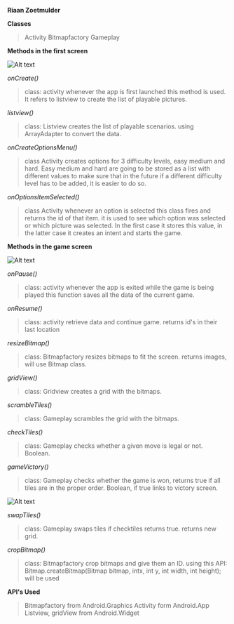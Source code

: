 **Riaan Zoetmulder**

**Classes**
> Activity
> Bitmapfactory
> Gameplay

**Methods in the first screen**

![Alt text](https://github.com/RiaanZoetmulder/RiaanAppStudio/blob/master/screenshot/openingsscherm.png "First Screen")

*onCreate()*
> class: activity
> whenever the app is first launched this method is used. It refers to listview to create the list of playable pictures.

*listview()* 
> class: Listview
> creates the list of playable scenarios. using ArrayAdapter  to convert the data.

*onCreateOptionsMenu()*
> class Activity
> creates options for 3 difficulty levels, easy medium and hard. Easy medium and hard are going to be stored as a list with 
different values to make sure that in the future if a different difficulty level has to be added, it is easier to do so.

*onOptionsItemSelected()*
> class Activity
> whenever an option is selected this class fires and returns the id of that item. it is used to see which option was selected or which picture was selected. In the first case it stores this value, in the latter case it creates an intent and starts the game.

**Methods in the game screen**

![Alt text](https://github.com/RiaanZoetmulder/RiaanAppStudio/blob/master/screenshot/speelscherm.png "Game Screen")

*onPause()*
> class: activity
> whenever the app is exited while the game is being played this function saves all the data of the current game.

*onResume()*
> class: activity
> retrieve data and continue game. returns id's in their last location

*resizeBitmap()*
> class: Bitmapfactory
> resizes bitmaps to fit the screen. returns images, will use Bitmap class.

*gridView()* 
> class: Gridview
> creates a grid with the bitmaps.

*scrambleTiles()*
> class: Gameplay
> scrambles the grid with the bitmaps. 

*checkTiles()* 
> class: Gameplay
> checks whether a given move is legal or not. Boolean.

*gameVictory()*
> class: Gameplay
> checks whether the game is won, returns true if all tiles are in the proper order. Boolean, if true links to victory screen.

![Alt text](https://github.com/RiaanZoetmulder/RiaanAppStudio/blob/master/screenshot/winscherm.png "Victory screen")

*swapTiles()* 
> class: Gameplay
> swaps tiles if checktiles returns true. returns new grid.

*cropBitmap()*
> class: Bitmapfactory
> crop bitmaps and give them an ID. using this API:  
> Bitmap.createBitmap(Bitmap bitmap, intx, int y, int width, int height); will be used

**API's Used**
> Bitmapfactory from Android.Graphics
> Activity form Android.App
> Listview, gridView from Android.Widget
